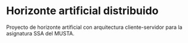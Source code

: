 # Horizonte artificial distribuido
Proyecto de horizonte artificial con arquitectura cliente-servidor para la asignatura SSA del MUSTA.
